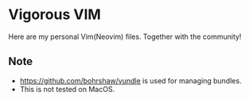 # Vigorous VIM

Here are my personal Vim(Neovim) files. Together with the community!

## Note

- <https://github.com/bohrshaw/vundle> is used for managing bundles.
- This is not tested on MacOS.
